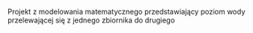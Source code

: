 Projekt z modelowania matematycznego przedstawiający poziom wody przelewającej się z jednego zbiornika do drugiego
